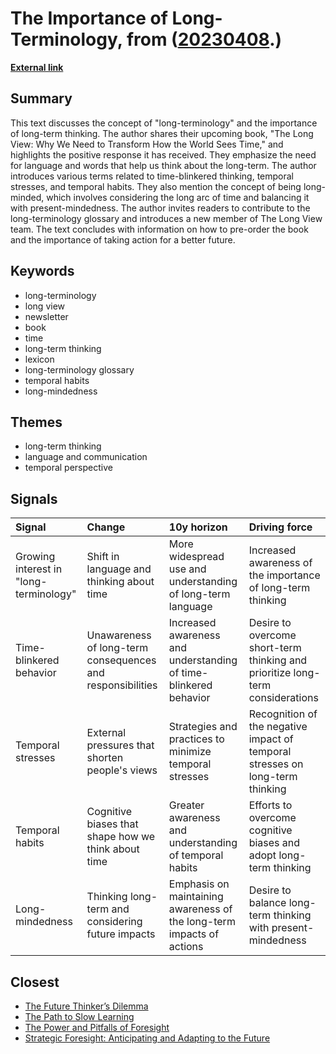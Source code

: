# __The Importance of Long-Terminology__, from ([20230408](https://kghosh.substack.com/p/20230408).)

__[External link](https://longviewer.substack.com/p/the-lexicon-of-long-terminology?utm_source=substack&utm_medium=email)__



## Summary

This text discusses the concept of "long-terminology" and the importance of long-term thinking. The author shares their upcoming book, "The Long View: Why We Need to Transform How the World Sees Time," and highlights the positive response it has received. They emphasize the need for language and words that help us think about the long-term. The author introduces various terms related to time-blinkered thinking, temporal stresses, and temporal habits. They also mention the concept of being long-minded, which involves considering the long arc of time and balancing it with present-mindedness. The author invites readers to contribute to the long-terminology glossary and introduces a new member of The Long View team. The text concludes with information on how to pre-order the book and the importance of taking action for a better future.

## Keywords

* long-terminology
* long view
* newsletter
* book
* time
* long-term thinking
* lexicon
* long-terminology glossary
* temporal habits
* long-mindedness

## Themes

* long-term thinking
* language and communication
* temporal perspective

## Signals

| Signal                                 | Change                                                     | 10y horizon                                                           | Driving force                                                                  |
|:---------------------------------------|:-----------------------------------------------------------|:----------------------------------------------------------------------|:-------------------------------------------------------------------------------|
| Growing interest in "long-terminology" | Shift in language and thinking about time                  | More widespread use and understanding of long-term language           | Increased awareness of the importance of long-term thinking                    |
| Time-blinkered behavior                | Unawareness of long-term consequences and responsibilities | Increased awareness and understanding of time-blinkered behavior      | Desire to overcome short-term thinking and prioritize long-term considerations |
| Temporal stresses                      | External pressures that shorten people's views             | Strategies and practices to minimize temporal stresses                | Recognition of the negative impact of temporal stresses on long-term thinking  |
| Temporal habits                        | Cognitive biases that shape how we think about time        | Greater awareness and understanding of temporal habits                | Efforts to overcome cognitive biases and adopt long-term thinking              |
| Long-mindedness                        | Thinking long-term and considering future impacts          | Emphasis on maintaining awareness of the long-term impacts of actions | Desire to balance long-term thinking with present-mindedness                   |

## Closest

* [The Future Thinker’s Dilemma](670b7a7f03caef5935520a962c78dd5a)
* [The Path to Slow Learning](042cf62855760b54fa5a194db9e6cf11)
* [The Power and Pitfalls of Foresight](e11adc0adef22064e0ee2b531341ff07)
* [Strategic Foresight: Anticipating and Adapting to the Future](40a99c098bad8dda821b757d8d88a80a)